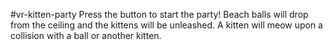 #vr-kitten-party
Press the button to start the party! Beach balls will drop from the ceiling and the kittens will be unleashed. A kitten will meow upon a collision with a ball or another kitten.

